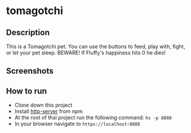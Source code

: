 # tomagotchi

## Description
This is a Tomagotchi pet. You can use the buttons to feed, play with, fight, or let your pet sleep. BEWARE! If Fluffy's happiness hits 0 he dies!

## Screenshots



## How to run
* Clone down this project
* Install [http-server](https://www.npmjs.com/package/http-server) from npm
* At the root of thsi project run the following command: `hs -p 8888`
* In your browser navigate to `https://localhost:8888`